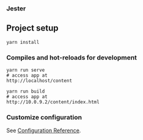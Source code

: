 ### Jester

## Project setup
```
yarn install
```

### Compiles and hot-reloads for development
```
yarn run serve
# access app at
http://localhost/content
```

```
yarn run build
# access app at
http://10.0.9.2/content/index.html
```

### Customize configuration
See [Configuration Reference](https://cli.vuejs.org/config/).
